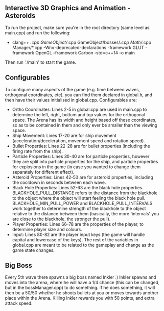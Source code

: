 ## Interactive 3D Graphics and Animation - Asteroids
To run the project, make sure you're in the root directory (same level as main.cpp) and run the following: 
- clang++ *.cpp GameObject/*.cpp GameObject/bosses/*.cpp Math/*.cpp Manager/*.cpp -Wno-deprecated-declarations -framework GLUT -framework OpenGL -framework Carbon -std=c++14  -o main

Then run './main' to start the game.

## Configurables
To configure many aspects of the game (e.g. time between waves, orthogonal coordinates, etc), you can find them declared in global.h, and then have their values initialised in global.cpp. Configurables are:
- Ortho Coordinates: Lines 2-5 in global.cpp are used in main.cpp to determine the left, right, bottom and top values for the orthogonal space. The Arena has its width and height based off these coordinates, so as to be contained in them and only ever be smaller than the viewing space.
- Ship Movement: Lines 17-20 are for ship movement (acceleration/deceleration, movement speed and rotation speed).
- Bullet Properties: Lines 22-28 are for bullet properties (including the firing rate from the ship). 
- Particle Properties: Lines 30-40 are for particle properties, however they are split into particle properties for the ship, and particle properties for explosions in the game (in case you wanted to change them separately for different effect).
- Asteroid Properties: Lines 42-50 are for asteroid properties, including the cooldown in seconds between each wave.
- Black Hole Properties: Lines 52-63 are the black hole properties. BLACKHOLE_PULL_DISTANCE refers to the distance from the blackhole to the object where the object will start feeling the black hole pull. BLACKHOLE_MIN_PULL_POWER and BLACKHOLE_PULL_INTERVALS work together to determine strength of the blackhole to the object relative to the distance between them (basically, the more 'intervals' you are close to the blackhole, the stronger the pull).
- Player Properties: Lines 66-78 are the properties of the player, to determine player size and colours.
- Input: Lines 80-82 are the player input keys (the game will handle capital and lowercase of the keys).
The rest of the variables in global.cpp are meant to be related to the gameplay and change as the game state changes.

## Big Boss
Every 5th wave there spawns a big boss named Inkler :) Inkler spawns and moves into the arena, where he will have a 1/4 chance (this can be changed, but in the bossManager.cpp) to do something. If he does something, it will then be a 50/50 whether he shoots bullets at you or moves towards another place within the Arena.
Killing Inkler rewards you with 50 points, and extra attack speed.